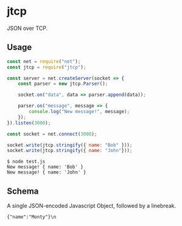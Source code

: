 # jtcp
JSON over TCP.

## Usage

``` javascript
const net = require("net");
const jtcp = require("jtcp");

const server = net.createServer(socket => {
	const parser = new jtcp.Parser();

	socket.on("data", data => parser.append(data));

	parser.on("message", message => {
		console.log("New message!", message);
	});
}).listen(3000);

const socket = net.connect(3000);

socket.write(jtcp.stringify({ name: "Bob" }));
socket.write(jtcp.stringify({ name: "John"}));
```

```
$ node test.js
New message! { name: 'Bob' }
New message! { name: 'John' }
```

## Schema

A single JSON-encoded Javascript Object, followed by a linebreak.

```
{"name":"Monty"}\n
```

